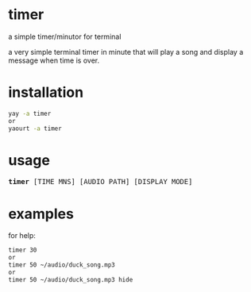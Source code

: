# timer
a simple timer/minutor for terminal

a very simple terminal timer in minute that will play a song and display a message when time is over.

# installation
```sh
yay -a timer
or
yaourt -a timer
```


# usage
<pre>
<b>timer</b> [TIME_MNS] [AUDIO_PATH] [DISPLAY_MODE]
</pre>


# examples
for help:<br/>
```sh
timer 30
or
timer 50 ~/audio/duck_song.mp3
or
timer 50 ~/audio/duck_song.mp3 hide
```
